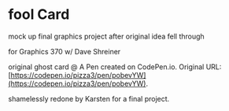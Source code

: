 # fool Card

mock up final graphics project after original idea fell through

for Graphics 370 w/ Dave Shreiner

original ghost card @
A Pen created on CodePen.io. Original URL: [https://codepen.io/pizza3/pen/pobevYW](https://codepen.io/pizza3/pen/pobevYW).

shamelessly redone by Karsten for a final project.
